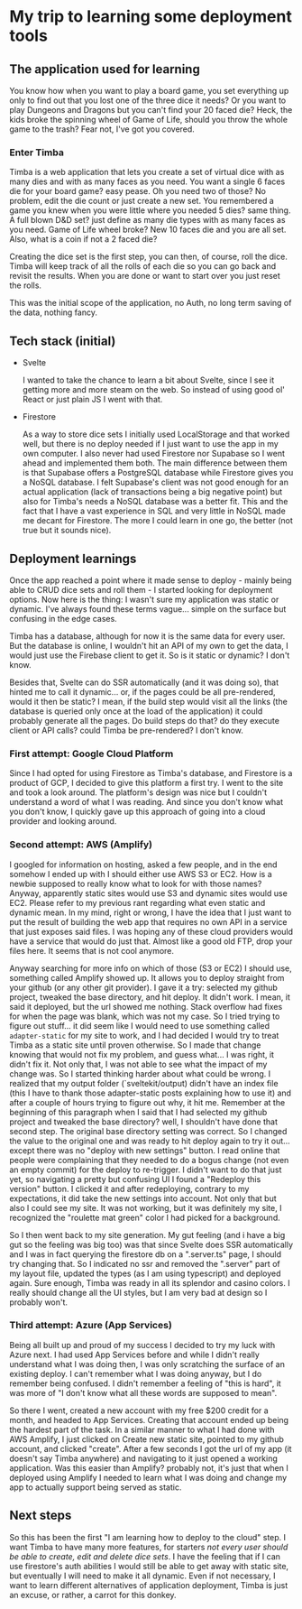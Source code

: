 # My trip to learning some deployment tools

## The application used for learning

You know how when you want to play a board game, you set everything up only to find out that you lost one of the three dice it needs? Or you want to play Dungeons and Dragons but you can't find your 20 faced die? Heck, the kids broke the spinning wheel of Game of Life, should you throw the whole game to the trash? Fear not, I've got you covered.

### Enter Timba

Timba is a web application that lets you create a set of virtual dice with as many dies and with as many faces as you need. You want a single 6 faces die for your board game? easy pease. Oh you need two of those? No problem, edit the die count or just create a new set. You remembered a game you knew when you were little where you needed 5 dies? same thing. A full blown D&D set? just define as many die types with as many faces as you need. Game of
Life wheel broke? New 10 faces die and you are all set. Also, what is a coin if not a 2 faced die?

Creating the dice set is the first step, you can then, of course, roll the dice. Timba will keep track of all the rolls of each die so you can go back and revisit the results. When you are done or want to start over you just reset the rolls.

This was the initial scope of the application, no Auth, no long term saving of the data, nothing fancy.

## Tech stack (initial)

- Svelte

  I wanted to take the chance to learn a bit about Svelte, since I see it getting more and more steam on the web. So instead of using good ol' React or just plain JS I went with that.

- Firestore

  As a way to store dice sets I initially used LocalStorage and that worked well, but there is no deploy needed if I just want to use the app in my own computer. I also never had used Firestore nor Supabase so I went ahead and implemented them both. The main difference between them is that Supabase offers a PostgreSQL database while Firestore gives you a NoSQL database. I felt Supabase's client was not good enough for an actual application (lack of transactions being a big negative point) but also for Timba's needs a NoSQL database was a better fit. This and the fact that I have a vast experience in SQL and very little in NoSQL made me decant for Firestore. The more I could learn in one go, the better (not true but it sounds nice).

## Deployment learnings

Once the app reached a point where it made sense to deploy - mainly being able to CRUD dice sets and roll them - I started looking for deployment options. Now here is the thing: I wasn't sure my application was static or dynamic. I've always found these terms vague... simple on the surface but confusing in the edge cases.

Timba has a database, although for now it is the same data for every user. But the database is online, I wouldn't hit an API of my own to get the data, I would just use the Firebase client to get it. So is it static or dynamic? I don't know.

Besides that, Svelte can do SSR automatically (and it was doing so), that hinted me to call it dynamic... or, if the pages could be all pre-rendered, would it then be static? I mean, if the build step would visit all the links (the database is queried only once at the load of the application) it could probably generate all the pages. Do build steps do that? do they execute client or API calls? could Timba be pre-rendered? I don't know.

### First attempt: Google Cloud Platform

Since I had opted for using Firestore as Timba's database, and Firestore is a product of GCP, I decided to give this platform a first try. I went to the site and took a look around. The platform's design was nice but I couldn't understand a word of what I was reading. And since you don't know what you don't know, I quickly gave up this approach of going into a cloud provider and looking around.

### Second attempt: AWS (Amplify)

I googled for information on hosting, asked a few people, and in the end somehow I ended up with I should either use AWS S3 or EC2. How is a newbie supposed to really know what to look for with those names? Anyway, apparently static sites would use S3 and dynamic sites would use EC2. Please refer to my previous rant regarding what even static and dynamic mean.
In my mind, right or wrong, I have the idea that I just want to put the result of building the web app that requires no own API in a service that just exposes said files. I was hoping any of these cloud providers would have a service that would do just that. Almost like a good old FTP, drop your files here. It seems that is not cool anymore.

Anyway searching for more info on which of those (S3 or EC2) I should use, something called Amplify showed up. It allows you to deploy straight from your github (or any other git provider). I gave it a try: selected my github project, tweaked the base directory, and hit deploy. It didn't work. I mean, it said it deployed, but the url showed me nothing. Stack overflow had fixes for when the page was blank, which was not my case. So I tried trying to figure out stuff... it did seem like I would need to use something called `adapter-static` for my site to work, and I had decided I would try to treat Timba as a static site until proven otherwise. So I made that change knowing that would not fix my problem, and guess what... I was right, it didn't fix it. Not only that, I was not able to see what the impact of my change was. So I started thinking harder about what could be wrong. I realized that my output folder (`sveltekit/output) didn't have an index file (this I have to thank those adapter-static posts explaining how to use it) and after a couple of hours trying to figure out why, it hit me. Remember at the beginning of this paragraph when I said that I had selected my github project and tweaked the base directory? well, I shouldn't have done that second step. The original base directory setting was correct. So I changed the value to the original one and was ready to hit deploy again to try it out... except there was no "deploy with new settings" button. I read online that people were complaining that they needed to do a bogus change (not even an empty commit) for the deploy to re-trigger. I didn't want to do that just yet, so navigating a pretty but confusing UI I found a "Redeploy this version" button. I clicked it and after redeploying, contrary to my expectations, it did take the new settings into account. Not only that but also I could see my site. It was not working, but it was definitely my site, I recognized the "roulette mat green" color I had picked for a background.

So I then went back to my site generation. My gut feeling (and i have a big gut so the feeling was big too) was that since Svelte does SSR automatically and I was in fact querying the firestore db on a ".server.ts" page, I should try changing that. So I indicated no ssr and removed the ".server" part of my layout file, updated the types (as I am using typescript) and deployed again. Sure enough, Timba was ready in all its splendor and casino colors. I really should change all the UI styles, but I am very bad at design so I probably won't.

### Third attempt: Azure (App Services)

Being all built up and proud of my success I decided to try my luck with Azure next. I had used App Services before and while I didn't really understand what I was doing then, I was only scratching the surface of an existing deploy. I can't remember what I was doing anyway, but I do remember being confused. I didn't remember a feeling of "this is hard", it was more of "I don't know what all these words are supposed to mean".

So there I went, created a new account with my free $200 credit for a month, and headed to App Services. Creating that account ended up being the hardest part of the task. In a similar manner to what I had done with AWS Amplify, I just clicked on Create new static site, pointed to my github account, and clicked "create". After a few seconds I got the url of my app (it doesn't say Timba anywhere) and navigating to it just opened a working application. Was this easier than Amplify? probably not, it's just that when I deployed using Amplify I needed to learn what I was doing and change my app to actually support being served as static.

## Next steps

So this has been the first "I am learning how to deploy to the cloud" step. I want Timba to have many more features, for starters _not every user should be able to create, edit and delete dice sets_. I have the feeling that if I can use firestore's auth abilities I would still be able to get away with static site, but eventually I will need to make it all dynamic. Even if not necessary, I want to learn different alternatives of application deployment, Timba is just an excuse, or rather, a carrot for this donkey.
